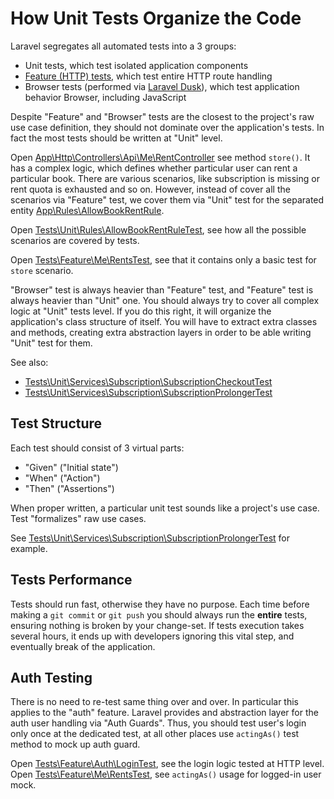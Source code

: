 How Unit Tests Organize the Code
================================

Laravel segregates all automated tests into a 3 groups:

 - Unit tests, which test isolated application components
 - [Feature (HTTP) tests](https://laravel.com/docs/http-tests), which test entire HTTP route handling
 - Browser tests (performed via [Laravel Dusk](https://laravel.com/docs/dusk)), which test application behavior Browser, including JavaScript

Despite "Feature" and "Browser" tests are the closest to the project's raw use case definition, they should not dominate
over the application's tests. In fact the most tests should be written at "Unit" level.

Open [App\Http\Controllers\Api\Me\RentController](../app/Http/Controllers/Api/Me/RentController.php) see method `store()`.
It has a complex logic, which defines whether particular user can rent a particular book. There are various scenarios, like
subscription is missing or rent quota is exhausted and so on. However, instead of cover all the scenarios via "Feature" test,
we cover them via "Unit" test for the separated entity [App\Rules\AllowBookRentRule](../app/Rules/AllowBookRentRule.php).

Open [Tests\Unit\Rules\AllowBookRentRuleTest](../tests/Unit/Rules/AllowBookRentRuleTest.php), see how all the possible scenarios
are covered by tests.

Open [Tests\Feature\Me\RentsTest](../tests/Feature/Me/RentsTest.php), see that it contains only a basic test for `store`
scenario.

"Browser" test is always heavier than "Feature" test, and "Feature" test is always heavier than "Unit" one.
You should always try to cover all complex logic at "Unit" tests level. If you do this right, it will organize the application's
class structure of itself.
You will have to extract extra classes and methods, creating extra abstraction layers in order to be able writing "Unit" test for them.

See also:

 - [Tests\Unit\Services\Subscription\SubscriptionCheckoutTest](../tests/Unit/Services/Subscription/SubscriptionCheckoutTest.php)
 - [Tests\Unit\Services\Subscription\SubscriptionProlongerTest](../tests/Unit/Services/Subscription/SubscriptionProlongerTest.php)


Test Structure
--------------

Each test should consist of 3 virtual parts:

 - "Given" ("Initial state")
 - "When" ("Action")
 - "Then" ("Assertions")

When proper written, a particular unit test sounds like a project's use case. Test "formalizes" raw use cases.

See [Tests\Unit\Services\Subscription\SubscriptionProlongerTest](../tests/Unit/Services/Subscription/SubscriptionProlongerTest.php) for example.


Tests Performance
-----------------

Tests should run fast, otherwise they have no purpose.
Each time before making a `git commit` or `git push` you should always run the **entire** tests, ensuring nothing is broken
by your change-set. If tests execution takes several hours, it ends up with developers ignoring this vital step, and eventually
break of the application.


Auth Testing
------------

There is no need to re-test same thing over and over. In particular this applies to the "auth" feature.
Laravel provides and abstraction layer for the auth user handling via "Auth Guards". Thus, you should test user's login
only once at the dedicated test, at all other places use `actingAs()` test method to mock up auth guard.

Open [Tests\Feature\Auth\LoginTest](../tests/Feature/Auth/LoginTest.php), see the login logic tested at HTTP level.
Open [Tests\Feature\Me\RentsTest](../tests/Feature/Me/RentsTest.php), see `actingAs()` usage for logged-in user mock.
